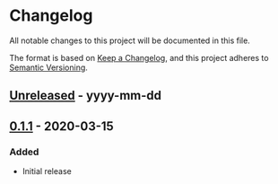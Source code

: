 # Changelog

All notable changes to this project will be documented in this file.

The format is based on [Keep a Changelog](https://keepachangelog.com/en/1.0.0/),
and this project adheres to [Semantic Versioning](https://semver.org/spec/v2.0.0.html).

## [Unreleased] - yyyy-mm-dd

## [0.1.1] - 2020-03-15

### Added

- Initial release

<!-- Markdown link dfn's -->
[unreleased]: https://github.com/klarna-incubator/postgres-to-docs/compare/v0.1.1...HEAD
[0.1.1]: https://github.com/klarna-incubator/postgres-to-docs/releases/tag/v0.1.1
